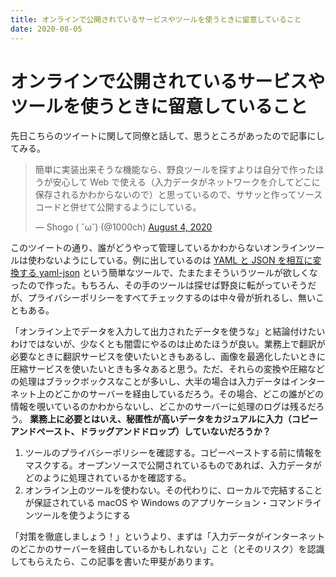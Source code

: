 ```yaml
---
title: オンラインで公開されているサービスやツールを使うときに留意していること
date: 2020-08-05
---
```


# オンラインで公開されているサービスやツールを使うときに留意していること

先日こちらのツイートに関して同僚と話して、思うところがあったので記事にしてみる。

<blockquote class="twitter-tweet"><p lang="ja" dir="ltr">簡単に実装出来そうな機能なら、野良ツールを探すよりは自分で作ったほうが安心して Web で使える（入力データがネットワークを介してどこに保存されるかわからないので）と思っているので、ササッと作ってソースコードと併せて公開するようにしている。</p>&mdash; Shogo ( ˘ω˘) (@1000ch) <a href="https://twitter.com/1000ch/status/1290710326665555968?ref_src=twsrc%5Etfw">August 4, 2020</a></blockquote>

このツイートの通り、誰がどうやって管理しているかわからないオンラインツールは使わないようにしている。例に出しているのは [YAML と JSON を相互に変換する yaml-json](https://1000ch.github.io/yaml-json/) という簡単なツールで、たまたまそういうツールが欲しくなったので作った。もちろん、その手のツールは探せば野良に転がっていそうだが、プライバシーポリシーをすべてチェックするのは中々骨が折れるし、無いこともある。

「オンライン上でデータを入力して出力されたデータを使うな」と結論付けたいわけではないが、少なくとも闇雲にやるのは止めたほうが良い。業務上で翻訳が必要なときに翻訳サービスを使いたいときもあるし、画像を最適化したいときに圧縮サービスを使いたいときも多々あると思う。ただ、それらの変換や圧縮などの処理はブラックボックスなことが多いし、大半の場合は入力データはインターネット上のどこかのサーバーを経由しているだろう。その場合、どこの誰がどの情報を覗いているのかわからないし、どこかのサーバーに処理のログは残るだろう。 **業務上に必要とはいえ、秘匿性が高いデータをカジュアルに入力（コピーアンドペースト、ドラッグアンドドロップ）していないだろうか？**

1. ツールのプライバシーポリシーを確認する。コピーペーストする前に情報をマスクする。オープンソースで公開されているものであれば、入力データがどのように処理されているかを確認する。
2. オンライン上のツールを使わない。その代わりに、ローカルで完結することが保証されている macOS や Windows のアプリケーション・コマンドラインツールを使うようにする

「対策を徹底しましょう！」というより、まずは「入力データがインターネットのどこかのサーバーを経由しているかもしれない」こと（とそのリスク）を認識してもらえたら、この記事を書いた甲斐があります。
